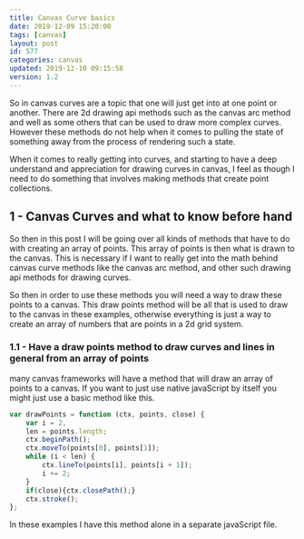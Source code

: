 ```yaml
---
title: Canvas Curve basics
date: 2019-12-09 15:20:00
tags: [canvas]
layout: post
id: 577
categories: canvas
updated: 2019-12-10 09:15:58
version: 1.2
---
```


So in canvas curves are a topic that one will just get into at one point or another. There are 2d drawing api methods such as the canvas arc method and well as some others that can be used to draw more complex curves. However these methods do not help when it comes to pulling the state of something away from the process of rendering such a state. 

When it comes to really getting into curves, and starting to have a deep understand and appreciation for drawing curves in canvas, I feel as though I need to do something that involves making methods that create point collections.

<!-- more -->

## 1 - Canvas Curves and what to know before hand

So then in this post I will be going over all kinds of methods that have to do with creating an array of points. This array of points is then what is drawn to the canvas. This is necessary if I want to really get into the math behind canvas curve methods like the canvas arc method, and other such drawing api methods for drawing curves.

So then in order to use these methods you will need a way to draw these points to a canvas. This draw points method will be all that is used to draw to the canvas in these examples, otherwise everything is just a way to create an array of numbers that are points in a 2d grid system.

### 1.1 - Have a draw points method to draw curves and lines in general from an array of points

many canvas frameworks will have a method that will draw an array of points to a canvas. If you want to just use native javaScript by itself you might just use a basic method like this.

```js
var drawPoints = function (ctx, points, close) {
    var i = 2,
    len = points.length;
    ctx.beginPath();
    ctx.moveTo(points[0], points[1]);
    while (i < len) {
        ctx.lineTo(points[i], points[i + 1]);
        i += 2;
    }
    if(close){ctx.closePath();}
    ctx.stroke();
};
```

In these examples I have this method alone in a separate javaScript file.
